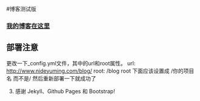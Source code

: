#博客测试版 

### [我的博客在这里](https://willokkkkkk.github.io/)
 
 
##  部署注意
 更改一下_config.yml文件，其中的url和root属性。
url: http://www.nideyuming.com/blog/
root: /blog
root 下面应该设置成 /你的项目名 而不是/
然后重新部署一下就成功了

3. 感谢 Jekyll、Github Pages 和 Bootstrap!



